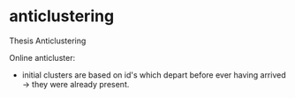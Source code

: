 # anticlustering
Thesis Anticlustering


Online anticluster:
- initial clusters are based on id's which depart before ever having arrived -> they were already present. 


